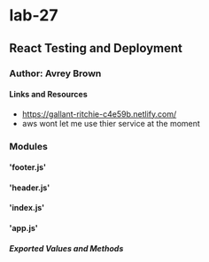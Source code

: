 # lab-27

## React Testing and Deployment

### Author: Avrey Brown

#### Links and Resources

- https://gallant-ritchie-c4e59b.netlify.com/
- aws wont let me use thier service at the moment
### Modules

#### 'footer.js'

#### 'header.js'

#### 'index.js'

#### 'app.js'

##### Exported Values and Methods